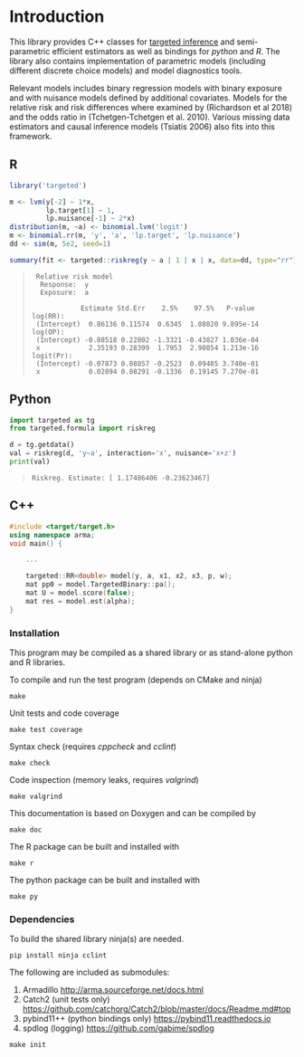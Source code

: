 
# Introduction

This library provides C++ classes for [targeted inference](targeted.md)
and semi-parametric efficient estimators as
well as bindings for *python* and *R*. The library also contains
implementation of parametric models (including different discrete
choice models) and model diagnostics tools.

Relevant models includes binary regression models with binary exposure
and with nuisance models defined by additional covariates. Models for
the relative risk and risk differences where examined by (Richardson
et al 2018) and the odds ratio in (Tchetgen-Tchetgen et
al. 2010). Various missing data estimators and causal inference models
(Tsiatis 2006) also fits into this framework.

## R
```r
library('targeted')

m <- lvm(y[-2] ~ 1*x,
         lp.target[1] ~ 1,
         lp.nuisance[-1] ~ 2*x)
distribution(m, ~a) <- binomial.lvm('logit')
m <- binomial.rr(m, 'y', 'a', 'lp.target', 'lp.nuisance')
dd <- sim(m, 5e2, seed=1)

summary(fit <- targeted::riskreg(y ~ a | 1 | x | x, data=dd, type="rr"))
```

> ```output
>  Relative risk model
>   Response:  y
>   Exposure:  a
>
>             Estimate Std.Err    2.5%    97.5%   P-value
> log(RR):
>  (Intercept)  0.86136 0.11574  0.6345  1.08820 9.895e-14
> log(OP):
>  (Intercept) -0.88518 0.22802 -1.3321 -0.43827 1.036e-04
>  x            2.35193 0.28399  1.7953  2.90854 1.213e-16
> logit(Pr):
>  (Intercept) -0.07873 0.08857 -0.2523  0.09485 3.740e-01
>  x            0.02894 0.08291 -0.1336  0.19145 7.270e-01
> ```

## Python
```python
import targeted as tg
from targeted.formula import riskreg

d = tg.getdata()
val = riskreg(d, 'y~a', interaction='x', nuisance='x+z')
print(val)
```

> ```
> Riskreg. Estimate: [ 1.17486406 -0.23623467]
> ```

## C++
```cpp
#include <target/target.h>
using namespace arma;
void main() {

    ...

	targeted::RR<double> model(y, a, x1, x2, x3, p, w);
	mat pp0 = model.TargetedBinary::pa();
    mat U = model.score(false);
    mat res = model.est(alpha);
}

```

### Installation

This program may be compiled as a shared library or as stand-alone
python and R libraries.


To compile and run the test program (depends on CMake and ninja)
```
make
```

Unit tests and code coverage
```
make test coverage
```

Syntax check (requires *cppcheck* and *cclint*)
```
make check
```

Code inspection (memory leaks, requires *valgrind*)
```
make valgrind
```

This documentation is based on Doxygen and can be compiled by
```
make doc
```

The R package can be built and installed with
```
make r
```

The python package can be built and installed with
```
make py
```

### Dependencies

To build the shared library ninja(s) are needed.
```
pip install ninja cclint

```

The following are included as submodules:
1. Armadillo <http://arma.sourceforge.net/docs.html>
2. Catch2 (unit tests only) <https://github.com/catchorg/Catch2/blob/master/docs/Readme.md#top>
3. pybind11++ (python bindings only) <https://pybind11.readthedocs.io>
4. spdlog (logging) <https://github.com/gabime/spdlog>
```
make init
```
